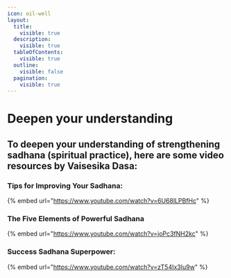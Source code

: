 ```yaml
---
icon: oil-well
layout:
  title:
    visible: true
  description:
    visible: true
  tableOfContents:
    visible: true
  outline:
    visible: false
  pagination:
    visible: true
---
```


# Deepen your understanding

## To deepen your understanding of strengthening sadhana (spiritual practice), here are some video resources by Vaisesika Dasa:

### Tips for Improving Your Sadhana:

{% embed url="https://www.youtube.com/watch?v=6U68lLPBfHc" %}

### The Five Elements of Powerful Sadhana&#x20;

{% embed url="https://www.youtube.com/watch?v=joPc3fNH2kc" %}

### Success Sadhana Superpower:

{% embed url="https://www.youtube.com/watch?v=zT54Ix3Iu9w" %}

